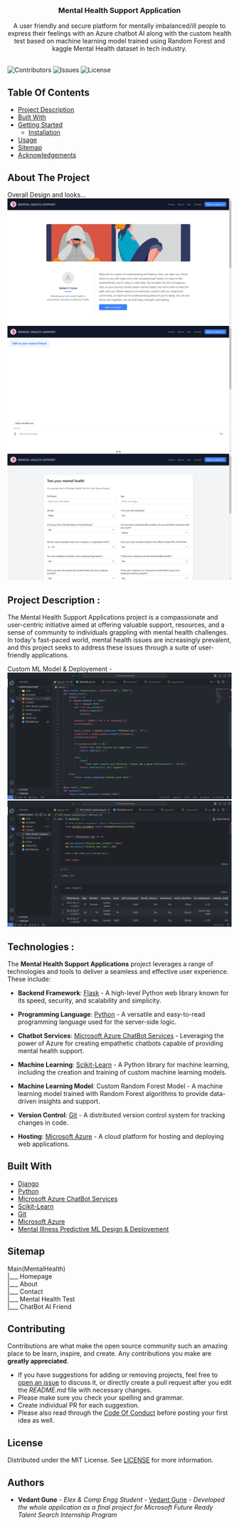 <br/>
<p align="center">
  <h3 align="center">Mental Health Support Application</h3>

  <p align="center">
    A user friendly and secure platform for mentally imbalanced/ill people to  express their feelings with an Azure chatbot AI along with the custom health test based on machine learning model trained using Random Forest and kaggle Mental Health dataset in tech industry.
    <br/>
    <br/>
  </p>
</p>

![Contributors](https://img.shields.io/github/contributors/vedantgune99/Mental-Health-Support-Application?color=dark-green) ![Issues](https://img.shields.io/github/issues/vedantgune99/Mental-Health-Support-Application) ![License](https://img.shields.io/github/license/vedantgune99/Mental-Health-Support-Application) 

## Table Of Contents

* [Project Description](#project-description)
* [Built With](#built-with)
* [Getting Started](#getting-started)
  * [Installation](#installation)
* [Usage](#usage)
* [Sitemap](#sitemap)
* [Acknowledgements](#acknowledgements)

## About The Project
Overall Design and looks...
![Screen Shot](/static/img/ss1.png)<br/>
![Screen Shot](/static/img/ss2.png)<br/>
![Screen Shot](/static/img/ss3.png)<br/>


## Project Description :
The Mental Health Support Applications project is a compassionate and user-centric initiative aimed at offering valuable support, resources, and a sense of community to individuals grappling with mental health challenges. In today's fast-paced world, mental health issues are increasingly prevalent, and this project seeks to address these issues through a suite of user-friendly applications.


Custom ML Model & Deployement - <br/>
![Screen Shot](/static/img/ss4.png)<br/>
![Screen Shot](/static/img/ss5.png)<br/>

## Technologies :
The **Mental Health Support Applications** project leverages a range of technologies and tools to deliver a seamless and effective user experience. These include:

- **Backend Framework**: [Flask](https://flask.palletsprojects.com/en/2.3.x//) - A high-level Python web library known for its speed, security, and scalability and simplicity.

- **Programming Language**: [Python](https://www.python.org/) - A versatile and easy-to-read programming language used for the server-side logic.

- **Chatbot Services**: [Microsoft Azure ChatBot Services](https://azure.microsoft.com/en-us/services/bot-service/) - Leveraging the power of Azure for creating empathetic chatbots capable of providing mental health support.

- **Machine Learning**: [Scikit-Learn](https://scikit-learn.org/) - A Python library for machine learning, including the creation and training of custom machine learning models.

- **Machine Learning Model**: Custom Random Forest Model - A machine learning model trained with Random Forest algorithms to provide data-driven insights and support.

- **Version Control**: [Git](https://git-scm.com/) - A distributed version control system for tracking changes in code.

- **Hosting**: [Microsoft Azure](https://azure.microsoft.com/en-us/) - A cloud platform for hosting and deploying web applications.

## Built With

- [Django](https://flask.palletsprojects.com/en/2.3.x/)
- [Python](https://www.python.org/)
- [Microsoft Azure ChatBot Services](https://azure.microsoft.com/en-us/services/bot-service/)
- [Scikit-Learn](https://scikit-learn.org/)
- [Git](https://git-scm.com/)
- [Microsoft Azure](https://azure.microsoft.com/en-us/)
- [Mental Illness Predictive ML Design & Deployement](https://www.kaggle.com/datasets/osmi/mental-health-in-tech-survey)


## Sitemap

Main(MentalHealth) 
    <br />|___ Homepage
    <br />|___ About
    <br />|___ Contact
    <br />|___ Mental Health Test
    <br />|___ ChatBot AI Friend
    


## Contributing

Contributions are what make the open source community such an amazing place to be learn, inspire, and create. Any contributions you make are **greatly appreciated**.
* If you have suggestions for adding or removing projects, feel free to [open an issue](https://github.com/vedantgune99/Mental-Health-Support-Application/issues/new) to discuss it, or directly create a pull request after you edit the *README.md* file with necessary changes.
* Please make sure you check your spelling and grammar.
* Create individual PR for each suggestion.
* Please also read through the [Code Of Conduct](https://github.com/vedantgune99/Mental-Health-Support-Application/blob/main/CODE_OF_CONDUCT.md) before posting your first idea as well.


## License
Distributed under the MIT License. See [LICENSE](https://github.com/vedantgune99/Mental-Health-Support-Application/blob/main/LICENSE.md) for more information.

## Authors
* **Vedant Gune** - *Elex & Comp Engg Student* - [Vedant Gune](https://github.com/ShaanCoding/) - *Developed the whole application as a final project for Microsoft Future Ready Talent Search Internship Program*


